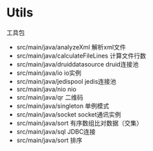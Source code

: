 # Utils
工具包

+ src/main/java/analyzeXml                 解析xml文件
+ src/main/java/calculateFileLines         计算文件行数
+ src/main/java/druiddatasource            druid连接池
+ src/main/java/io                         io实例
+ src/main/java/jedispool                  jedis连接池
+ src/main/java/nio                        nio
+ src/main/java/qr                         二维码
+ src/main/java/singleton                  单例模式
+ src/main/java/socket                     socket通讯实例
+ src/main/java/sort                       有序数组比对数据（交集）
+ src/main/java/sql                        JDBC连接
+ src/main/java/sort                       排序
